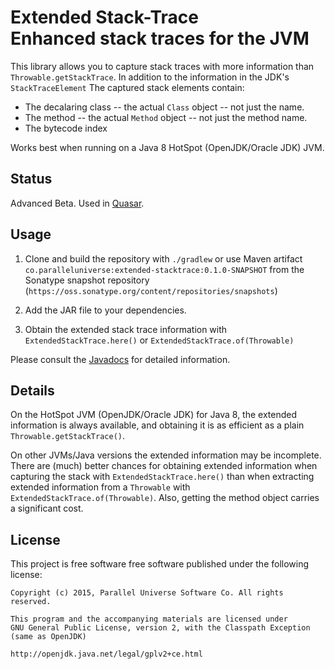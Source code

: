 
# Extended Stack-Trace<br>Enhanced stack traces for the JVM

This library allows you to capture stack traces with more information than `Throwable.getStackTrace`. 
In addition to the information in the JDK's `StackTraceElement` The captured stack elements contain:

* The decalaring class -- the actual `Class` object -- not just the name.
* The method -- the actual `Method` object -- not just the method name.
* The bytecode index

Works best when running on a Java 8 HotSpot (OpenJDK/Oracle JDK) JVM.

## Status

Advanced Beta. 
Used in [Quasar](https://github.com/puniverse/quasar).

## Usage

1. Clone and build the repository with `./gradlew` or use Maven artifact `co.paralleluniverse:extended-stacktrace:0.1.0-SNAPSHOT`
from the Sonatype snapshot repository (`https://oss.sonatype.org/content/repositories/snapshots`)

2. Add the JAR file to your dependencies.

3. Obtain the extended stack trace information with `ExtendedStackTrace.here()` or `ExtendedStackTrace.of(Throwable)`


Please consult the [Javadocs](http://docs.paralleluniverse.co/extended-stacktrace/javadoc/) for detailed information.

## Details

On the HotSpot JVM (OpenJDK/Oracle JDK) for Java 8, the extended information is always available, and obtaining it is as efficient as a plain `Throwable.getStackTrace()`.

On other JVMs/Java versions the extended information may be incomplete. There are (much) better chances for obtaining extended information when capturing the stack with 
`ExtendedStackTrace.here()` than when extracting extended information from a `Throwable` with `ExtendedStackTrace.of(Throwable)`. Also, getting the method object carries a significant cost.

## License

This project is free software free software published under the following license:

```
Copyright (c) 2015, Parallel Universe Software Co. All rights reserved.

This program and the accompanying materials are licensed under
GNU General Public License, version 2, with the Classpath Exception (same as OpenJDK)
 
http://openjdk.java.net/legal/gplv2+ce.html
```
